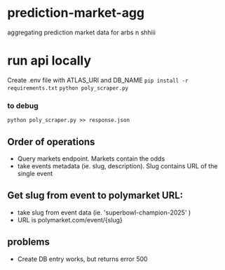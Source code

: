 # prediction-market-agg
aggregating prediction market data for arbs n shhiii

# run api locally

Create .env file with ATLAS_URI and DB_NAME
`pip install -r requirements.txt`
`python poly_scraper.py`    


### to debug

`python poly_scraper.py >> response.json`

## Order of operations
- Query markets endpoint. Markets contain the odds
- take events metadata (ie. slug, description). Slug contains URL of the single event

## Get slug from event to polymarket URL:
- take slug from event data (ie. 'superbowl-champion-2025' )
- URL is polymarket.com/event/{slug}

## problems
- Create DB entry works, but returns error 500